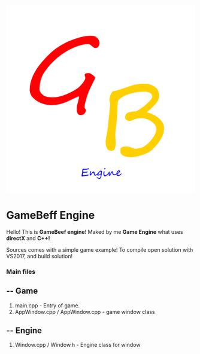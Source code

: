 ![GameBeef logo](/GameBeef_logo.png "GameBeef")
# GameBeff Engine

Hello! This is **GameBeef engine**! Maked by me **Game Engine** what uses **directX** and **C++!**

Sources comes with a simple game example! 
To compile open solution with VS2017, and build solution!

### Main files
## -- Game
1. main.cpp - Entry of game.
2. AppWindow.cpp / AppWindow.cpp - game window class
## -- Engine
1. Window.cpp / Window.h - Engine class for window

